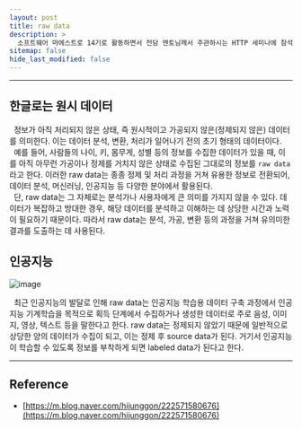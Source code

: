 ```yaml
---
layout: post
title: raw data
description: >
  소프트웨어 마에스트로 14기로 활동하면서 전담 멘토님께서 주관하시는 HTTP 세미나에 참석하게 되었고, 내가 raw data라는 용어에 대해 많이 들어보았지만 정확한 정의를 모르고 있다는 생각이 들었고, 이를 해결하기 위해 게시글을 작성하게 되었다.
sitemap: false
hide_last_modified: false
---
```


---

## 한글로는 원시 데이터

&nbsp; 정보가 아직 처리되지 않은 상태, 즉 원시적이고 가공되지 않은(정제되지 않은) 데이터를 의미한다. 이는 데이터 분석, 변환, 처리가 일어나기 전의 초기 형태의 데이터이다.<br>
&nbsp; 예를 들어, 사람들의 나이, 키, 몸무게, 성별 등의 정보를 수집한 데이터가 있을 때, 이를 아직 아무런 가공이나 정제를 거치지 않은 상태로 수집된 그대로의 정보를 `raw data`라고 한다. 이러한 raw data는 종종 정제 및 처리 과정을 거쳐 유용한 정보로 전환되어, 데이터 분석, 머신러닝, 인공지능 등 다양한 분야에서 활용된다.<br>
&nbsp; 단, raw data는 그 자체로는 분석가나 사용자에게 큰 의미를 가지지 않을 수 있다. 데이터가 복잡하고 방대한 경우, 해당 데이터를 분석하고 이해하는 데 상당한 시간과 노력이 필요하기 때문이다. 따라서 raw data는 분석, 가공, 변환 등의 과정을 거쳐 유의미한 결과를 도출하는 데 사용된다.

## 인공지능

![image](https://user-images.githubusercontent.com/68031450/256318237-947b1f54-4415-4d9c-a376-351d501e6382.png)

&nbsp; 최근 인공지능의 발달로 인해 raw data는 인공지능 학습용 데이터 구축 과정에서 인공지능 기계학습을 목적으로 획득 단계에서 수집하거나 생성한 데이터로 주로 음성, 이미지, 영상, 텍스트 등을 말한다고 한다. raw data는 정제되지 않았기 때문에 일반적으로 상당한 양의 데이터가 수집이 되고, 이는 정제 후 source data가 된다. 거기서 인공지능이 학습할 수 있도록 정보를 부착하게 되면 labeled data가 된다고 한다.

---

## Reference

- [https://m.blog.naver.com/hijunggon/222571580676](https://m.blog.naver.com/hijunggon/222571580676)